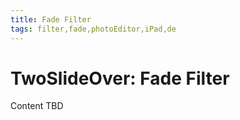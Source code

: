 ```yaml
---
title: Fade Filter
tags: filter,fade,photoEditor,iPad,de
---
```


# TwoSlideOver: Fade Filter

Content TBD
